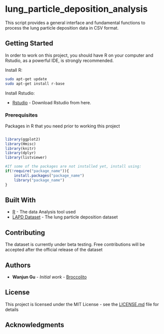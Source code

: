 # lung_particle_deposition_analysis
This script provides a general interface and fundamental functions to process the lung particle deposition data in CSV format.

## Getting Started

In order to work on this project, you should have R on your computer and Rstudio, as a powerful IDE, is strongly recommended.

Install R:
```bash
sudo apt-get update
sudo apt-get install r-base
```

Install Rstudio:
* [Rstudio](https://www.r-project.org/) - Download Rstudio from here.

### Prerequisites

Packages in R that you need prior to working this project

```r

library(ggplot2)
library(Hmisc)
library(knitr)
library(dplyr)
library(listviewer)

#If some of the packages are not installed yet, install using:
if(!require("package_name")){
	install.packages("package_name")
	library("package_name")
}

```

## Built With

* [R](https://www.r-project.org/) - The data Analysis tool used 
* [LAPD Dataset](#) - The lung particle deposition dataset

## Contributing

The dataset is currently under beta testing. Free contributions will be accepted after the official release of the dataset


## Authors

* **Wanjun Gu** - *Initial work* - [Broccolito](https://github.com/Broccolito)

## License

This project is licensed under the MIT License - see the [LICENSE.md](LICENSE.md) file for details

## Acknowledgments

